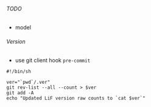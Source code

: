 ###### TODO

- model

###### Version

- use git client hook `pre-commit`

``` shell
#!/bin/sh

ver="`pwd`/.ver"
git rev-list --all --count > $ver
git add -A
echo "Updated LiF version raw counts to `cat $ver`"
```
